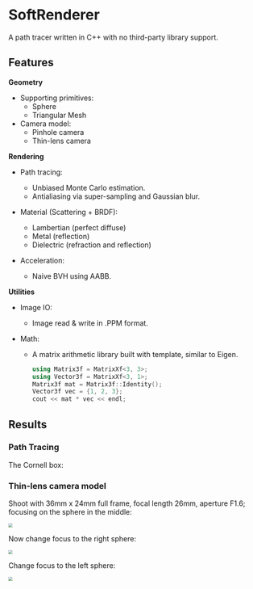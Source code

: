 # SoftRenderer

A path tracer written in C++ with no third-party library support.

## Features

**Geometry**

* Supporting primitives:
  * Sphere
  * Triangular Mesh
* Camera model: 
  * Pinhole camera
  * Thin-lens camera

**Rendering**

* Path tracing:
  * Unbiased Monte Carlo estimation.
  * Antialiasing via super-sampling and Gaussian blur.

* Material (Scattering + BRDF):
  * Lambertian (perfect diffuse)
  * Metal (reflection)
  * Dielectric (refraction and reflection)
* Acceleration:
  * Naive BVH using AABB.

**Utilities**

* Image IO:

  * Image read & write in .PPM format.

* Math:

  * A matrix arithmetic library built with template, similar to Eigen.

    ```C++
    using Matrix3f = MatrixXf<3, 3>;
    using Vector3f = MatrixXf<3, 1>;
    Matrix3f mat = Matrix3f::Identity();
    Vector3f vec = {1, 2, 3};
    cout << mat * vec << endl;
    ```

## Results

### Path Tracing

The Cornell box:



### Thin-lens camera model

Shoot with 36mm x 24mm full frame, focal length 26mm, aperture F1.6; focusing on the sphere in the middle:

<img src="https://s3.bmp.ovh/imgs/2022/09/06/ff2d80358def9372.png" style="zoom: 50%;" />

Now change focus to the right sphere:

<img src="https://s3.bmp.ovh/imgs/2022/09/06/9ec67ec81d31c902.png" style="zoom: 50%;" />

Change focus to the left sphere:

<img src="https://s3.bmp.ovh/imgs/2022/09/06/4a745553fe195f0e.png" style="zoom: 50%;" />